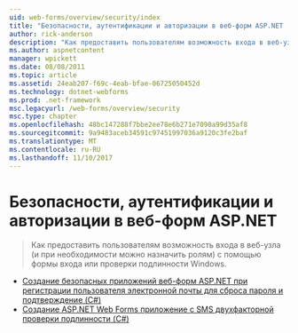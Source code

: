 ```yaml
---
uid: web-forms/overview/security/index
title: "Безопасности, аутентификации и авторизации в веб-форм ASP.NET | Документы Microsoft"
author: rick-anderson
description: "Как предоставить пользователям возможность входа в веб-узла (и при необходимости можно назначить ролям) с помощью формы входа или проверки подлинности Windows."
ms.author: aspnetcontent
manager: wpickett
ms.date: 08/08/2011
ms.topic: article
ms.assetid: 24eab207-f69c-4eab-bfae-06725050452d
ms.technology: dotnet-webforms
ms.prod: .net-framework
msc.legacyurl: /web-forms/overview/security
msc.type: chapter
ms.openlocfilehash: 48bc147288f7bbe2ee78e6b271e7090a99d35af8
ms.sourcegitcommit: 9a9483aceb34591c97451997036a9120c3fe2baf
ms.translationtype: MT
ms.contentlocale: ru-RU
ms.lasthandoff: 11/10/2017
---
```

<a name="security-authentication-and-authorization-in-aspnet-web-forms"></a>Безопасности, аутентификации и авторизации в веб-форм ASP.NET
====================
> Как предоставить пользователям возможность входа в веб-узла (и при необходимости можно назначить ролям) с помощью формы входа или проверки подлинности Windows.


- [Создание безопасных приложений веб-форм ASP.NET при регистрации пользователя электронной почты для сброса пароля и подтверждение (C#)](create-a-secure-aspnet-web-forms-app-with-user-registration-email-confirmation-and-password-reset.md)
- [Создание ASP.NET Web Forms приложение с SMS двухфакторной проверки подлинности (C#)](create-an-aspnet-web-forms-app-with-sms-two-factor-authentication.md)
